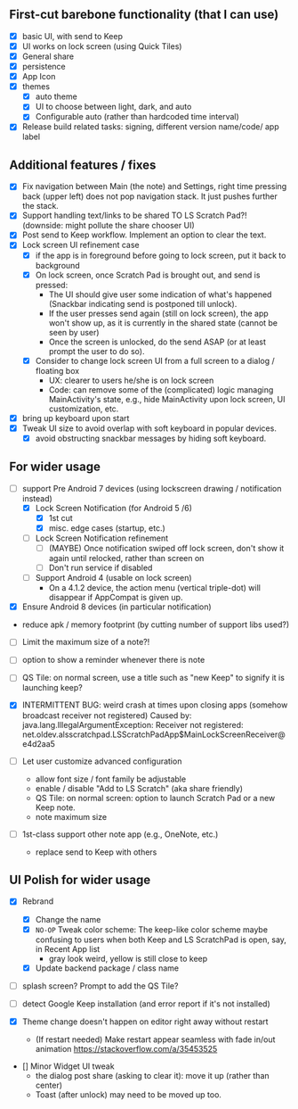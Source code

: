 ## First-cut barebone functionality (that I can use)
- [x] basic UI, with send to Keep
- [x] UI works on lock screen (using Quick Tiles)
- [x] General share
- [x] persistence
- [x] App Icon
- [x] themes
    - [x] auto theme
    - [x] UI to choose between light, dark, and auto
    - [x] Configurable auto (rather than hardcoded time interval)
- [x] Release build related tasks: signing, different version name/code/ app label

## Additional features / fixes
- [x] Fix navigation between Main (the note) and Settings, right time pressing back (upper left) does not pop navigation stack. 
It just pushes further the stack.
- [x] Support handling text/links to be shared TO LS Scratch Pad?! (downside: might pollute the share chooser UI)
- [x] Post send to Keep workflow. Implement an option to clear the text.
- [x] Lock screen UI refinement case
    - [x] if the app is in foreground before going to lock screen, put it back to background
    - [x] On lock screen, once Scratch Pad is brought out, and send is pressed:
        - The UI should give user some indication of what's happened (Snackbar indicating send is postponed till unlock).
        - If the user presses send again (still on lock screen), the app won't show up, as
        it is currently in the shared state (cannot be seen by user)
        - Once the screen is unlocked, do the send ASAP (or at least prompt the user to do so).
    - [x] Consider to change lock screen UI from a full screen to a dialog / floating box
        - UX: clearer to users he/she is on lock screen
        - Code: can remove some of the (complicated) logic managing MainActivity's state, e.g., 
         hide MainActivity upon lock screen, UI customization, etc.
- [x] bring up keyboard upon start
- [x] Tweak UI size to avoid overlap with soft keyboard in popular devices.
  - [x] avoid obstructing snackbar messages by hiding soft keyboard.  
  
## For wider usage        
- [ ] support Pre Android 7 devices (using lockscreen drawing / notification instead)
  - [x] Lock Screen Notification (for Android 5 /6)
    - [x] 1st cut
    - [x] misc. edge cases (startup, etc.)
  - [ ] Lock Screen Notification refinement
    - [ ] (MAYBE) Once notification swiped off lock screen, don't show it again until relocked, rather than screen on 
    - [ ] Don't run service if disabled      
  - [ ] Support Android 4 (usable on lock screen)
    - On a 4.1.2 device, the action menu (vertical triple-dot) will disappear if AppCompat is given up.
- [x] Ensure Android 8 devices (in particular notification)

- reduce apk / memory footprint (by cutting number of support libs used?)

- [ ] Limit the maximum size of a note?!
- [ ] option to show a reminder whenever there is note

- [ ] QS Tile: on normal screen, use a title such as "new Keep" to signify it is launching keep?

- [x] INTERMITTENT BUG: weird crash at times upon closing apps (somehow broadcast receiver not registered)
  Caused by: java.lang.IllegalArgumentException: Receiver not registered: net.oldev.alsscratchpad.LSScratchPadApp$MainLockScreenReceiver@e4d2aa5

- [ ] Let user customize advanced configuration
   - allow font size / font family be adjustable
   - enable / disable "Add to LS Scratch" (aka share friendly)
   - QS Tile: on normal screen: option to launch Scratch Pad or a new Keep note.
   - note maximum size 

- [ ] 1st-class support other note app (e.g., OneNote, etc.)
    - replace send to Keep with others

## UI Polish for wider usage    
- [x] Rebrand
  - [x] Change the name
  - [x] `NO-OP` Tweak color scheme: The keep-like color scheme maybe confusing to users when both Keep and LS ScratchPad is open, say, in Recent App list
    - gray look weird, yellow is still close to keep
  - [x] Update backend package / class name  
  
- [ ] splash screen? Prompt to add the QS Tile?
- [ ] detect Google Keep installation (and error report if it's not installed)

- [x] Theme change doesn't happen on editor right away without restart
  - (If restart needed) Make restart appear seamless with fade in/out animation
	   	https://stackoverflow.com/a/35453525
	   	
- [] Minor Widget UI tweak
  - the dialog post share (asking to clear it): move it up (rather than center)
  - Toast (after unlock) may need to be moved up too.
